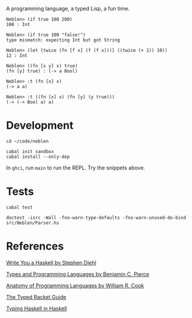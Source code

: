 A programming language, a typed Lisp, a fun time.

```
Neblen> (if true 100 200)
100 : Int

Neblen> (if true 100 "false!")
type mismatch: expecting Int but got String

Neblen> (let [twice (fn [f x] (f (f x)))] ((twice (+ 1)) 10))
12 : Int

Neblen> ((fn [x y] x) true)
(fn [y] true) : (-> a Bool)

Neblen> :t (fn [x] x)
(-> a a)

Neblen> :t ((fn [x] x) (fn [y] (y true)))
(-> (-> Bool a) a)
```

# Development

```
cd ~/code/neblen

cabal init sandbox
cabal install --only-dep
```

In `ghci`, run `main` to run the REPL. Try the snippets above.

# Tests

```
cabal test

doctest -isrc -Wall -fno-warn-type-defaults -fno-warn-unused-do-bind src/Neblen/Parser.hs
```

# References

[Write You a Haskell by Stephen Diehl](http://dev.stephendiehl.com/fun)

[Types and Programming Languages by Benjamin C. Pierce](https://mitpress.mit.edu/books/types-and-programming-languages)

[Anatomy of Programming Languages by William R. Cook](http://www.cs.utexas.edu/~wcook/anatomy/anatomy.htm)

[The Typed Racket Guide](http://docs.racket-lang.org/ts-guide/)

[Typing Haskell in Haskell](http://web.cecs.pdx.edu/~mpj/thih/TypingHaskellInHaskell.html#sec-atimonad)
